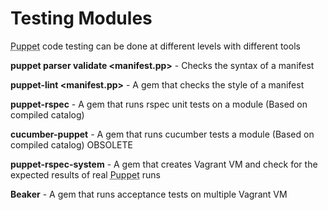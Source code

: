      
           
       
<h1>Testing Modules</h1>
       
                            
<p><abbr title="Puppet automation tool">Puppet</abbr> code testing can be done at different levels with different tools</p>
<p><strong>puppet parser validate &lt;manifest.pp&gt;</strong> - Checks the syntax of a manifest</p>
<p><strong>puppet-lint &lt;manifest.pp&gt;</strong> - A gem that checks the style of a manifest</p>
<p><strong>puppet-rspec</strong> - A gem that runs rspec unit tests on a module (Based on compiled catalog)</p>
<p><strong>cucumber-puppet</strong> - A gem that runs cucumber tests a module (Based on compiled catalog) OBSOLETE</p>
<p><strong>puppet-rspec-system</strong> - A gem that creates Vagrant VM and check for the expected results of real <abbr title="Puppet automation tool">Puppet</abbr> runs</p>
<p><strong>Beaker</strong> - A gem that runs acceptance tests on multiple Vagrant VM</p>
  
